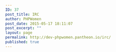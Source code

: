 ```yaml
---
ID: 37
post_title: IRC
author: PHPWomen
post_date: 2015-05-17 18:11:07
post_excerpt: ""
layout: page
permalink: http://dev-phpwomen.pantheon.io/irc/
published: true
---
```

